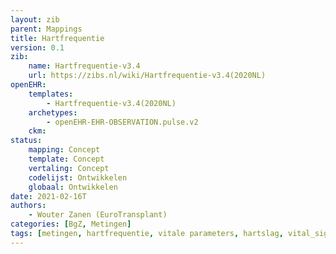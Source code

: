 ```yaml
---
layout: zib
parent: Mappings
title: Hartfrequentie
version: 0.1
zib:
    name: Hartfrequentie-v3.4
    url: https://zibs.nl/wiki/Hartfrequentie-v3.4(2020NL)
openEHR:
    templates: 
        - Hartfrequentie-v3.4(2020NL) 
    archetypes: 
        - openEHR-EHR-OBSERVATION.pulse.v2
    ckm: 
status:
    mapping: Concept
    template: Concept
    vertaling: Concept
    codelijst: Ontwikkelen
    globaal: Ontwikkelen
date: 2021-02-16T
authors: 
    - Wouter Zanen (EuroTransplant) 
categories: [BgZ, Metingen]
tags: [metingen, hartfrequentie, vitale parameters, hartslag, vital_signs]
---
```



